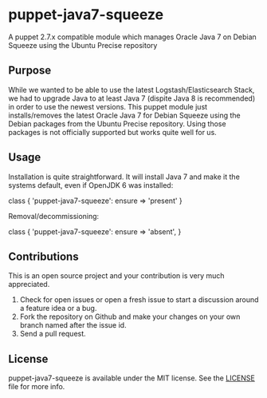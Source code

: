 # puppet-java7-squeeze

A puppet 2.7.x compatible module which manages Oracle Java 7 on Debian Squeeze using the Ubuntu Precise repository

## Purpose

While we wanted to be able to use the latest Logstash/Elasticsearch Stack, we had to upgrade Java to at least Java 7 (dispite Java 8 is recommended)
in order to use the newest versions. This puppet module just installs/removes the latest Oracle Java 7 for Debian Squeeze using
the Debian packages from the Ubuntu Precise repository. Using those packages is not officially supported but works quite well for us.

## Usage

Installation is quite straightforward. It will install Java 7 and make it the systems default, even if OpenJDK 6 was installed:

  class { 'puppet-java7-squeeze':
    ensure => 'present'
  }

Removal/decommissioning:

  class { 'puppet-java7-squeeze':
    ensure => 'absent',
  }

## Contributions

This is an open source project and your contribution is very much appreciated.

1. Check for open issues or open a fresh issue to start a discussion around a feature idea or a bug.
2. Fork the repository on Github and make your changes on your own branch named after the issue id.
3. Send a pull request.

## License

puppet-java7-squeeze is available under the MIT license. See the [LICENSE](LICENSE) file for more info.